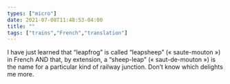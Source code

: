```yaml
---
types: ["micro"]
date: 2021-07-08T11:48:53-04:00
title: ""
tags: ["trains","French","translation"]
---
```

I have just learned that “leapfrog” is called “leapsheep” (« saute-mouton ») in French AND that, by extension, a “sheep-leap” (« saut-de-mouton ») is the name for a particular kind of railway junction. Don’t know which delights me more.
